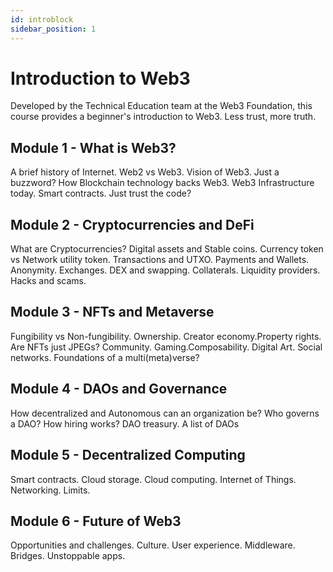 ```yaml
---
id: introblock
sidebar_position: 1
---
```


# Introduction to Web3

Developed by the Technical Education team at the Web3 Foundation, this course provides a beginner's introduction to Web3. Less trust, more truth.

## Module 1 - What is Web3?
A brief history of Internet. Web2 vs Web3. Vision of Web3. Just a buzzword? How Blockchain technology backs Web3. Web3 Infrastructure today. Smart contracts. Just trust the code?

## Module 2 - Cryptocurrencies and DeFi
What are Cryptocurrencies? Digital assets and Stable coins. Currency token vs Network utility token. Transactions and UTXO. Payments and Wallets. Anonymity. Exchanges. DEX and swapping. Collaterals. Liquidity providers. Hacks and scams.

## Module 3 - NFTs and Metaverse
Fungibility vs Non-fungibility. Ownership. Creator economy.Property rights. Are NFTs just JPEGs? Community. Gaming.Composability. Digital Art. Social networks. Foundations of a multi(meta)verse?

## Module 4 - DAOs and Governance
How decentralized and Autonomous can an organization be? Who governs a DAO? How hiring works? DAO treasury. A list of DAOs

## Module 5 - Decentralized Computing
Smart contracts. Cloud storage. Cloud computing. Internet of Things. Networking. Limits.

## Module 6 - Future of Web3
Opportunities and challenges. Culture. User experience. Middleware. Bridges. Unstoppable apps.
